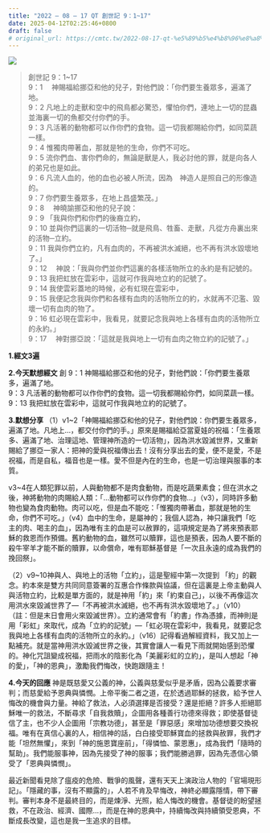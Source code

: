 ```yaml
---
title: "2022 – 08 – 17 QT 創世記 9：1~17"
date: 2025-04-12T02:25:46+0800
draft: false
# original_url: https://cmtc.tw/2022-08-17-qt-%e5%89%b5%e4%b8%96%e8%a8%98-9%ef%bc%9a117
---
```


![](/images/qt.jpg)
> 創世記 9：1\~17  
> 9：1 　神賜福給挪亞和他的兒子，對他們說：「你們要生養眾多，遍滿了地。  
> 9：2 凡地上的走獸和空中的飛鳥都必驚恐，懼怕你們，連地上一切的昆蟲並海裏一切的魚都交付你們的手。  
> 9：3 凡活著的動物都可以作你們的食物。這一切我都賜給你們，如同菜蔬一樣。  
> 9：4 惟獨肉帶著血，那就是牠的生命，你們不可吃。  
> 9：5 流你們血、害你們命的，無論是獸是人，我必討他的罪，就是向各人的弟兄也是如此。  
> 9：6 凡流人血的，他的血也必被人所流，因為　神造人是照自己的形像造的。  
> 9：7 你們要生養眾多，在地上昌盛繁茂。」  
> 9：8 　神曉諭挪亞和他的兒子說：  
> 9：9 「我與你們和你們的後裔立約，  
> 9：10 並與你們這裏的一切活物─就是飛鳥、牲畜、走獸，凡從方舟裏出來的活物─立約。  
> 9：11 我與你們立約，凡有血肉的，不再被洪水滅絕，也不再有洪水毀壞地了。」  
> 9：12 　神說：「我與你們並你們這裏的各樣活物所立的永約是有記號的。  
> 9：13 我把虹放在雲彩中，這就可作我與地立約的記號了。  
> 9：14 我使雲彩蓋地的時候，必有虹現在雲彩中，  
> 9：15 我便記念我與你們和各樣有血肉的活物所立的約，水就再不氾濫、毀壞一切有血肉的物了。  
> 9：16 虹必現在雲彩中，我看見，就要記念我與地上各樣有血肉的活物所立的永約。」  
> 9：17 　神對挪亞說：「這就是我與地上一切有血肉之物立約的記號了。」

**1.經文3遍**

**2.今天默想經文**
創 9：1 神賜福給挪亞和他的兒子，對他們說：「你們要生養眾多，遍滿了地。  
9：3 凡活著的動物都可以作你們的食物。這一切我都賜給你們，如同菜蔬一樣。  
9：13 我把虹放在雲彩中，這就可作我與地立約的記號了。

**3.默想分享**
（1）v1\~2「神賜福給挪亞和他的兒子，對他們說：你們要生養眾多，遍滿了地。凡地上…，都交付你們的手。」原來是賜福給亞當夏娃的祝福：「生養眾多、遍滿了地、治理這地、管理神所造的一切活物」，因為洪水毀滅世界，又重新賜給了挪亞一家人：把神的愛與祝福傳出去！沒有分享出去的愛，便不是愛，不是祝福，而是自私，福音也是一樣。愛不但是內在的生命，也是一切治理與服事的本質。

v3\~4在人類犯罪以前，人與動物都不是肉食動物，而是吃蔬果素食；但在洪水之後，神將動物的肉賜給人類：「…動物都可以作你們的食物…」（v3），同時許多動物也變為食肉動物。肉可以吃，但是血不能吃：「惟獨肉帶著血，那就是牠的生命，你們不可吃。」（v4）血中的生命，是屬神的；我個人認為，神只讓我們「吃主的肉、喝主的血」，因為唯有主的血是可以赦罪的，這項規定是為了將來預表耶穌的救恩而作預備。舊約動物的血，雖然可以贖罪，這也是預表，因為人要不斷的殺牛宰羊才能不斷的贖罪，以命償命，唯有耶穌基督是「一次且永遠的成為我們的挽回祭」。

（2）v9\~10神與人、與地上的活物「立約」，這是聖經中第一次提到 「約」的觀念。約本來是雙方共同同意簽署的互惠合作條款與協議，但在這裏是上帝主動與人與活物立約，比較是單方面的，就是神用「約」來「約束自己」，以後不再像這次用洪水來毀滅世界了—「不再被洪水滅絕，也不再有洪水毀壞地了。」（v10）（註：但是末日會用火來毀滅世界）。立約通常會有「約書」作為憑據，而神則是用「彩虹」來取代，成為「立約的記號」—「虹必現在雲彩中，我看見，就要記念我與地上各樣有血肉的活物所立的永約。」（v16）記得看過解經資料，我又加上一點補充。就是當神用洪水毀滅世界之後，其實會讓人一看見下雨就開始感到恐懼的。神化咒詛變成祝福，把雨水的陰影化為「美麗彩虹的立約」，是叫人想起「神的愛」，「神的恩典」，激勵我們悔改，快跑跟隨主！

**4.今天的回應**
神是既慈愛又公義的神，公義與慈愛似乎是矛盾，因為公義要求審判；而慈愛給予恩典與憐憫。上帝平衡二者之道，在於透過耶穌的拯救，給予世人悔改的機會與力量。神給了救法，人必須選擇是否接受？還是拒絕？許多人拒絕耶穌唯一的救法，不斷尋求「自我救贖」，企圖用各種善行功德來得救；即使基督徒信了主，也不少人企圖用「宗教功德」，甚至是「罪惡感」來增加功德想要交換祝福。唯有在真信心裏的人，相信神的話，白白接受耶穌寶血的拯救與赦罪，我們才能「坦然無懼」，來到「神的施恩寶座前」，「得憐恤、蒙恩惠」，成為我們「隨時的幫助」。我們能服事神，因為先接受了神的服事；我們能勝過罪，因為先憑信心領受了「恩典與憐憫」。

最近新聞看見除了瘟疫的危險、戰爭的風聲，還有天天上演政治人物的「官場現形記」。「隱藏的事，沒有不顯露的」，人若不肯及早悔改，神終必顯露隱情，帶下審判。審判本身不是最終目的，而是煉淨、光照，給人悔改的機會。基督徒的盼望拯救，不在政治、經濟、國際…，而是在神的恩典中，持續悔改與持續領受恩典，不斷成長改變，這也是我一生追求的目標。
